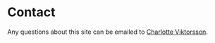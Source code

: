 Contact
==============================================

Any questions about this site can be emailed to [Charlotte Viktorsson](mailto:charlotte.viktorsson.karlshamn@gmail.com).
